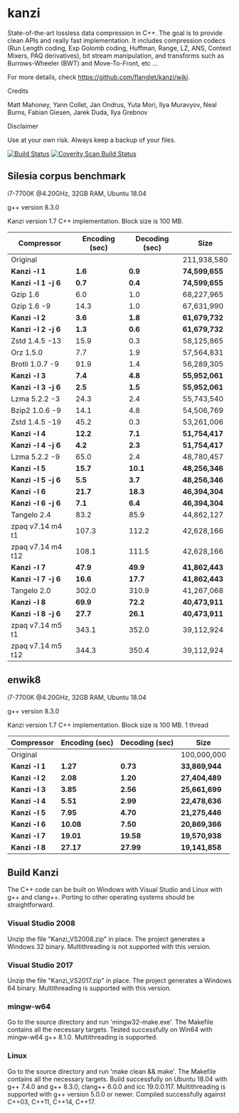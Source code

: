 kanzi
=====


State-of-the-art lossless data compression in C++.
The goal is to provide clean APIs and really fast implementation.
It includes compression codecs (Run Length coding, Exp Golomb coding, Huffman, Range, LZ, ANS, Context Mixers, PAQ derivatives), bit stream manipulation, and transforms such as Burrows-Wheeler (BWT) and Move-To-Front, etc ...



For more details, check https://github.com/flanglet/kanzi/wiki.

Credits

Matt Mahoney,
Yann Collet,
Jan Ondrus,
Yuta Mori,
Ilya Muravyov,
Neal Burns,
Fabian Giesen,
Jarek Duda, 
Ilya Grebnov

Disclaimer

Use at your own risk. Always keep a backup of your files.

[![Build Status](https://travis-ci.org/flanglet/kanzi-cpp.svg?branch=master)](https://travis-ci.org/flanglet/kanzi-cpp)
<a href="https://scan.coverity.com/projects/flanglet-kanzi-cpp">
  <img alt="Coverity Scan Build Status"
       src="https://img.shields.io/coverity/scan/16859.svg"/>
</a>

Silesia corpus benchmark
-------------------------

i7-7700K @4.20GHz, 32GB RAM, Ubuntu 18.04

g++ version 8.3.0

Kanzi version 1.7 C++ implementation. Block size is 100 MB. 


|        Compressor           | Encoding (sec)  | Decoding (sec)  |    Size          |
|-----------------------------|-----------------|-----------------|------------------|
|Original     	              |                 |                 |   211,938,580    |	
|**Kanzi -l 1**               |  	   **1.6** 	  |     **0.9**     |  **74,599,655**  |
|**Kanzi -l 1 -j 6**          |  	   **0.7** 	  |     **0.4**     |  **74,599,655**  |
|Gzip 1.6	                    |        6.0      |       1.0       |    68,227,965    |        
|Gzip 1.6	-9                  |       14.3      |       1.0       |    67,631,990    |        
|**Kanzi -l 2**               |	     **3.6**	  |     **1.8**     |  **61,679,732**  |
|**Kanzi -l 2 -j 6**          |	     **1.3**	  |     **0.6**     |  **61,679,732**  |
|Zstd 1.4.5 -13               |	      15.9      |       0.3       |    58,125,865    |
|Orz 1.5.0                    |	       7.7      |       1.9       |    57,564,831    |
|Brotli 1.0.7 -9              |       91.9      |       1.4       |    56,289,305    |
|**Kanzi -l 3**               |	     **7.4**	  |     **4.8**     |  **55,952,061**  |
|**Kanzi -l 3 -j 6**          |	     **2.5**	  |     **1.5**     |  **55,952,061**  |
|Lzma 5.2.2 -3	              |       24.3	    |       2.4       |    55,743,540    |
|Bzip2 1.0.6 -9	              |       14.1      |       4.8       |    54,506,769	   |
|Zstd 1.4.5 -19	              |       45.2      |       0.3       |    53,261,006    |
|**Kanzi -l 4**               |	    **12.2**	  |     **7.1**     |  **51,754,417**  |
|**Kanzi -l 4 -j 6**          |      **4.2**    |     **2.3**     |  **51,754,417**  |
|Lzma 5.2.2 -9                |       65.0	    |       2.4       |    48,780,457    |
|**Kanzi -l 5**	              |     **15.7**    |    **10.1**     |  **48,256,346**  |
|**Kanzi -l 5 -j 6**          |      **5.5**    |     **3.7**     |  **48,256,346**  |
|**Kanzi -l 6**               |     **21.7**	  |    **18.3**     |  **46,394,304**  |
|**Kanzi -l 6 -j 6**          |      **7.1**	  |     **6.4**     |  **46,394,304**  |
|Tangelo 2.4	                |       83.2      |      85.9       |    44,862,127    |
|zpaq v7.14 m4 t1             |      107.3	    |     112.2       |    42,628,166    |
|zpaq v7.14 m4 t12            |      108.1	    |     111.5       |    42,628,166    |
|**Kanzi -l 7**               |     **47.9**	  |    **49.9**     |  **41,862,443**  |
|**Kanzi -l 7 -j 6**          |     **16.6**	  |    **17.7**     |  **41,862,443**  |
|Tangelo 2.0	                |      302.0    	|     310.9       |    41,267,068    |
|**Kanzi -l 8**               |     **69.9**	  |    **72.2**     |  **40,473,911**  |
|**Kanzi -l 8 -j 6**          |     **27.7**	  |    **26.1**     |  **40,473,911**  |
|zpaq v7.14 m5 t1             |	     343.1	    |     352.0       |    39,112,924    |
|zpaq v7.14 m5 t12            |	     344.3	    |     350.4       |    39,112,924    |


enwik8
-------

i7-7700K @4.20GHz, 32GB RAM, Ubuntu 18.04

g++ version 8.3.0

Kanzi version 1.7 C++ implementation. Block size is 100 MB. 1 thread


|        Compressor           | Encoding (sec)  | Decoding (sec)  |    Size          |
|-----------------------------|-----------------|-----------------|------------------|
|Original     	              |                 |                 |   100,000,000    |	
|**Kanzi -l 1**               |  	  **1.27** 	  |    **0.73**     |  **33,869,944**  |
|**Kanzi -l 2**               |     **2.08**    |    **1.20**     |  **27,404,489**  |        
|**Kanzi -l 3**               |	    **3.85**    |    **2.56**     |  **25,661,699**  |
|**Kanzi -l 4**               |	    **5.51**	  |    **2.99**     |  **22,478,636**  |
|**Kanzi -l 5**               |	    **7.95**	  |    **4.70**     |  **21,275,446**  |
|**Kanzi -l 6**               |	   **10.08**	  |    **7.50**     |  **20,869,366**  |
|**Kanzi -l 7**               |	   **19.01**	  |   **19.58**     |  **19,570,938**  |
|**Kanzi -l 8**               |	   **27.17**	  |   **27.99**     |  **19,141,858**  |


Build Kanzi
-----------

The C++ code can be built on Windows with Visual Studio and Linux with g++ and clang++.
Porting to other operating systems should be straightforward.

### Visual Studio 2008
Unzip the file "Kanzi_VS2008.zip" in place.
The project generates a Windows 32 binary. Multithreading is not supported with this version.

### Visual Studio 2017
Unzip the file "Kanzi_VS2017.zip" in place.
The project generates a Windows 64 binary. Multithreading is supported with this version.

### mingw-w64
Go to the source directory and run 'mingw32-make.exe'. The Makefile contains all the necessary
targets. Tested successfully on Win64 with mingw-w64 g++ 8.1.0. Multithreading is supported.

### Linux
Go to the source directory and run 'make clean && make'. The Makefile contains all the necessary
targets. Build successfully on Ubuntu 18.04 with g++ 7.4.0 and g++ 8.3.0, clang++ 6.0.0
and icc 19.0.0.117. Multithreading is supported with g++ version 5.0.0 or newer.
Compiled successfully against C++03, C++11, C++14, C++17.
